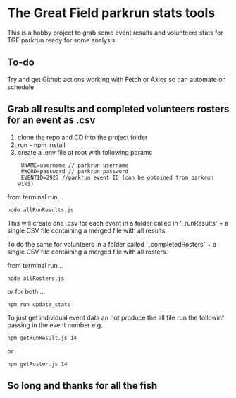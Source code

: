 # The Great Field parkrun stats tools

This is a hobby project to grab some event results and volunteers stats for TGF parkrun ready for some analysis.

## To-do

Try and get Github actions working with Fetch or Axios so can automate on schedule

## Grab all results and completed volunteers rosters for an event as .csv

1. clone the repo and CD into the project folder
2. run - npm install
3. create a .env file at root with following params
   ```
    UNAME=username // parkrun username
    PWORD=password // parkrun password
    EVENTID=2927 //parkrun event ID (can be obtained from parkrun wiki)
   ```

from terminal run...

```
node allRunResults.js
```

This will create one .csv for each event in a folder called in '\_runResults' + a single CSV file containing a merged file with all results.

To do the same for volunteers in a folder called '\_completedRosters' + a single CSV file containing a merged file with all rosters.

from terminal run...

```
node allRosters.js
```

or for both ...

```
npm run update_stats
```

To just get individual event data an not produce the all file run the followinf passing in the event number e.g.

```
npm getRunResult.js 14
```

or

```
npm getRoster.js 14
```

## So long and thanks for all the fish
